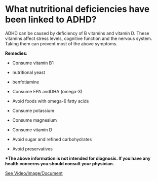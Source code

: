 # What nutritional deficiencies have been linked to ADHD?

ADHD can be caused by deficiency of B vitamins and vitamin D. These vitamins affect stress levels, cognitive function and the nervous system. Taking them can prevent most of the above symptoms.

**Remedies:**

- Consume vitamin B1

- nutritional yeast

- benfotiamine

- Consume EPA andDHA (omega-3)

- Avoid foods with omega-6 fatty acids

- Consume potassium

- Consume magnesium

- Consume vitamin D

- Avoid sugar and refined carbohydrates

- Avoid preservatives

**\*The above information is not intended for diagnosis. If you have any health concerns you should consult your physician.**

 [See Video/Image/Document](https://hls-player.drberg.com/asset?path=migrated-assets/which-nutritional-deficiency-causes-adhd-drberg)